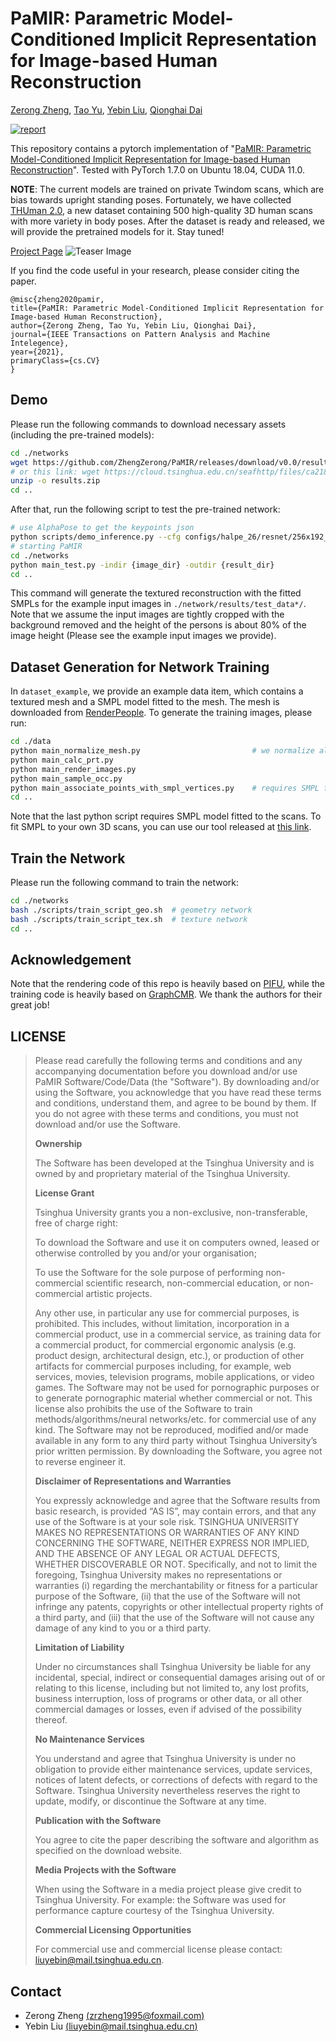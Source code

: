 # PaMIR: Parametric Model-Conditioned Implicit Representation for Image-based Human Reconstruction
[Zerong Zheng](http://zhengzerong.github.io/), [Tao Yu](http://ytrock.com/), [Yebin Liu](http://www.liuyebin.com/), [Qionghai Dai](http://media.au.tsinghua.edu.cn/qhdai_new.html)


[![report](https://img.shields.io/badge/arxiv-report-red)](https://arxiv.org/abs/2007.03858)

This repository contains a pytorch implementation of "[PaMIR: Parametric Model-Conditioned Implicit Representation for Image-based Human Reconstruction](https://arxiv.org/abs/2007.03858)". Tested with PyTorch 1.7.0 on Ubuntu 18.04, CUDA 11.0. 

**NOTE**: The current models are trained on private Twindom scans, which are bias towards upright standing poses. 
Fortunately, we have collected [THUman 2.0](http://www.liuyebin.com/Function4D/Function4D.html), a new dataset containing 500 high-quality 3D human scans with more variety in body poses.
After the dataset is ready and released, we will provide the pretrained models for it. Stay tuned!

[Project Page](http://www.liuyebin.com/pamir/pamir.html)
![Teaser Image](http://www.liuyebin.com/pamir/assets/results_large.jpg)


If you find the code useful in your research, please consider citing the paper.

```
@misc{zheng2020pamir,
title={PaMIR: Parametric Model-Conditioned Implicit Representation for Image-based Human Reconstruction},
author={Zerong Zheng, Tao Yu, Yebin Liu, Qionghai Dai},
journal={IEEE Transactions on Pattern Analysis and Machine Intelegence},
year={2021},
primaryClass={cs.CV}
}
```

## Demo
Please run the following commands to download necessary assets (including the pre-trained models):
```bash
cd ./networks
wget https://github.com/ZhengZerong/PaMIR/releases/download/v0.0/results.zip
# or this link: wget https://cloud.tsinghua.edu.cn/seafhttp/files/ca2188a1-6923-42a4-8131-edd0e683bf57/results.zip
unzip -o results.zip
cd ..
```

After that, run the following script to test the pre-trained network:
```bash
# use AlphaPose to get the keypoints json
python scripts/demo_inference.py --cfg configs/halpe_26/resnet/256x192_res50_lr1e-3_1x.yaml  --checkpoint pretrained_models/halpe26_fast_res50_256x192.pth  --indir {data_dir/images} --outdir {data_dir} --detbatch 20
# starting PaMIR
cd ./networks
python main_test.py -indir {image_dir} -outdir {result_dir}
cd ..
```
This command will generate the textured reconstruction with the fitted SMPLs for the example input images in ```./network/results/test_data*/```. Note that we assume the input images are tightly cropped with the background removed and the height of the persons is about 80% of the image height (Please see the example input images we provide). 



## Dataset Generation for Network Training
In ```dataset_example```, we provide an example data item, which contains a textured mesh and a SMPL model fitted to the mesh. The mesh is downloaded from [RenderPeople](https://renderpeople.com/sample/free/rp_dennis_posed_004_OBJ.zip).  To generate the training images, please run:
```bash
cd ./data
python main_normalize_mesh.py                         # we normalize all scans into a unit bounding box
python main_calc_prt.py
python main_render_images.py
python main_sample_occ.py
python main_associate_points_with_smpl_vertices.py    # requires SMPL fitting
cd ..
```
Note that the last python script requires SMPL model fitted to the scans. To fit SMPL to your own 3D scans, you can use our tool released at [this link](https://github.com/ZhengZerong/MultiviewSMPLifyX). 

## Train the Network
Please run the following command to train the network:
```bash
cd ./networks
bash ./scripts/train_script_geo.sh  # geometry network
bash ./scripts/train_script_tex.sh  # texture network
cd ..
```

## Acknowledgement
Note that the rendering code of this repo is heavily based on [PIFU](https://github.com/shunsukesaito/PIFu), while the training code is heavily based on [GraphCMR](https://github.com/nkolot/GraphCMR/). We thank the authors for their great job!


## LICENSE
>Please read carefully the following terms and conditions and any accompanying documentation before you download and/or use PaMIR Software/Code/Data (the "Software"). By downloading and/or using the Software, you acknowledge that you have read these terms and conditions, understand them, and agree to be bound by them. If you do not agree with these terms and conditions, you must not download and/or use the Software. 
>
>**Ownership**
>
>The Software has been developed at the Tsinghua University and is owned by and proprietary material of the Tsinghua University. 
>
>**License Grant**
>
>Tsinghua University grants you a non-exclusive, non-transferable, free of charge right: 
>
>To download the Software and use it on computers owned, leased or otherwise controlled by you and/or your organisation;
>
>To use the Software for the sole purpose of performing non-commercial scientific research, non-commercial education, or non-commercial artistic projects. 
>
>Any other use, in particular any use for commercial purposes, is prohibited. This includes, without limitation, incorporation in a commercial product, use in a commercial service, as training data for a commercial product, for commercial ergonomic analysis (e.g. product design, architectural design, etc.), or production of other artifacts for commercial purposes including, for example, web services, movies, television programs, mobile applications, or video games. The Software may not be used for pornographic purposes or to generate pornographic material whether commercial or not. This license also prohibits the use of the Software to train methods/algorithms/neural networks/etc. for commercial use of any kind. The Software may not be reproduced, modified and/or made available in any form to any third party without Tsinghua University’s prior written permission. By downloading the Software, you agree not to reverse engineer it. 
>
>**Disclaimer of Representations and Warranties**
>
>You expressly acknowledge and agree that the Software results from basic research, is provided “AS IS”, may contain errors, and that any use of the Software is at your sole risk. TSINGHUA UNIVERSITY MAKES NO REPRESENTATIONS OR WARRANTIES OF ANY KIND CONCERNING THE SOFTWARE, NEITHER EXPRESS NOR IMPLIED, AND THE ABSENCE OF ANY LEGAL OR ACTUAL DEFECTS, WHETHER DISCOVERABLE OR NOT. Specifically, and not to limit the foregoing, Tsinghua University makes no representations or warranties (i) regarding the merchantability or fitness for a particular purpose of the Software, (ii) that the use of the Software will not infringe any patents, copyrights or other intellectual property rights of a third party, and (iii) that the use of the Software will not cause any damage of any kind to you or a third party. 
>
>**Limitation of Liability**
>
>Under no circumstances shall Tsinghua University be liable for any incidental, special, indirect or consequential damages arising out of or relating to this license, including but not limited to, any lost profits, business interruption, loss of programs or other data, or all other commercial damages or losses, even if advised of the possibility thereof. 
>
>**No Maintenance Services**
>
>You understand and agree that Tsinghua University is under no obligation to provide either maintenance services, update services, notices of latent defects, or corrections of defects with regard to the Software. Tsinghua University nevertheless reserves the right to update, modify, or discontinue the Software at any time. 
>
>**Publication with the Software**
>
>You agree to cite the paper describing the software and algorithm as specified on the download website. 
>
>**Media Projects with the Software**
>
>When using the Software in a media project please give credit to Tsinghua University. For example: the Software was used for performance capture courtesy of the Tsinghua University. 
>
>**Commercial Licensing Opportunities**
>
>For commercial use and commercial license please contact: liuyebin@mail.tsinghua.edu.cn. 


## Contact
- Zerong Zheng [(zrzheng1995@foxmail.com)](mailto:zrzheng1995@foxmail.com)
- Yebin Liu [(liuyebin@mail.tsinghua.edu.cn)](mailto:liuyebin@mail.tsinghua.edu.cn)
